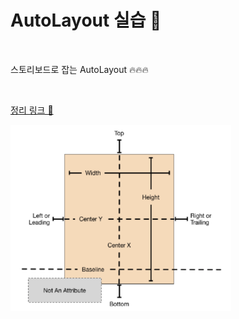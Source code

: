 # AutoLayout 실습 📐
<br />

스토리보드로 잡는 AutoLayout 🔥🔥🔥

<br />

[정리 링크 📝](https://marsh-flavor-e1c.notion.site/AutoLayout-9324260e96534682946fb69443d759d7)

<img src="Resources/1.png" width="70%">
